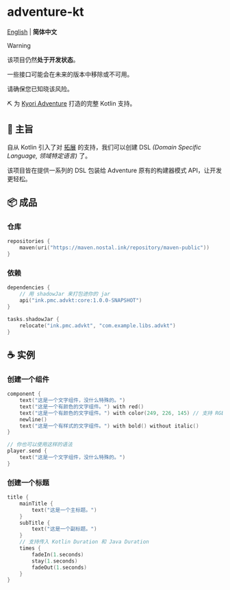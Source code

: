 # adventure-kt

[English](https://github.com/PlutoProject/adventure-kt) | **简体中文**

> [!WARNING]
>
> 该项目仍然**处于开发状态**。
>
> 一些接口可能会在未来的版本中移除或不可用。
>
> 请确保您已知晓该风险。

⛏️ 为 [Kyori Adventure](https://github.com/KyoriPowered/adventure) 打造的完整 Kotlin 支持。

## 🤔 主旨

自从 Kotlin 引入了对 [拓展](https://kotlinlang.org/docs/extensions.html) 的支持，我们可以创建 DSL *(Domain Specific Language, 领域特定语言)* 了。

该项目皆在提供一系列的 DSL 包装给 Adventure 原有的构建器模式 API，让开发更轻松。

## 📦 成品

###  仓库

```kotlin
repositories {
    maven(uri("https://maven.nostal.ink/repository/maven-public"))
}
```

### 依赖

```kotlin
dependencies {
    // 用 shadowJar 来打包进你的 jar
    api("ink.pmc.advkt:core:1.0.0-SNAPSHOT")
}

tasks.shadowJar {
    relocate("ink.pmc.advkt", "com.example.libs.advkt")
}
```

## ☕ 实例

### 创建一个组件

```kotlin
component {
    text("这是一个文字组件，没什么特殊的。")
    text("这是一个有颜色的文字组件。") with red()
    text("这是一个有颜色的文字组件。") with color(249, 226, 145) // 支持 RGB 和 16 进制颜色。
    newline()
    text("这是一个有样式的文字组件。") with bold() without italic()
}

// 你也可以使用这样的语法
player.send {
    text("这是一个文字组件，没什么特殊的。")
}
```

### 创建一个标题

```kotlin
title {
    mainTitle {
        text("这是一个主标题。")
    }
    subTitle {
        text("这是一个副标题。")
    }
    // 支持传入 Kotlin Duration 和 Java Duration
    times {
        fadeIn(1.seconds)
        stay(1.seconds)
        fadeOut(1.seconds)
    }
}
```